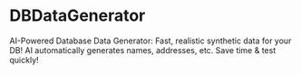 # DBDataGenerator
AI-Powered Database Data Generator: Fast, realistic synthetic data for your DB! AI automatically generates names, addresses, etc. Save time &amp; test quickly!
